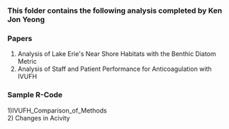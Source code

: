 ### This folder contains the following analysis completed by Ken Jon Yeong  


### Papers    
1) Analysis of Lake Erie's Near Shore Habitats with the Benthic Diatom Metric  
2) Analysis of Staff and Patient Performance for Anticoagulation with IVUFH  

### Sample R-Code  
1)IVUFH_Comparison_of_Methods  
2) Changes in Acivity  
